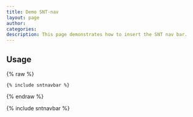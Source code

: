 ```yaml
---
title: Demo SNT-nav
layout: page
author: 
categories: 
description: This page demonstrates how to insert the SNT nav bar.
---
```


## Usage

{% raw %}
```
{% include sntnavbar %}
```
{% endraw %}

{% include sntnavbar %}
